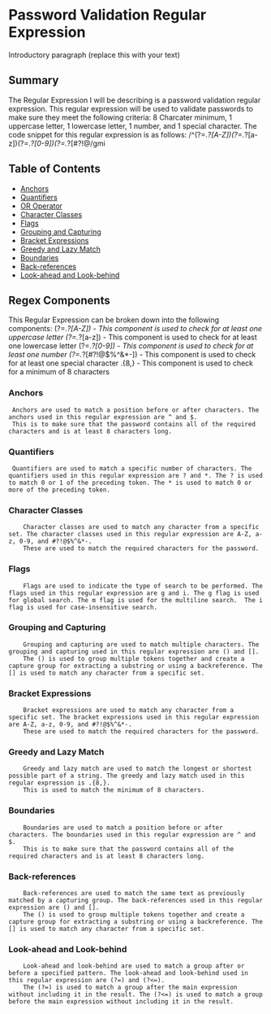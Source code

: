 # Password Validation Regular Expression

Introductory paragraph (replace this with your text)

## Summary


The Regular Expression I will be describing is a password validation regular expression. This regular expression will be used to validate passwords to make sure they meet the following criteria:
 8 Charcater minimum, 1 uppercase letter, 1 lowercase letter, 1 number, and 1 special character. The code snippet for this regular expression is as follows: 
    /^(?=.*?[A-Z])(?=.*?[a-z])(?=.*?[0-9])(?=.*?[#?!@$%^&*-]).{8,}$/gmi

## Table of Contents

- [Anchors](#anchors)
- [Quantifiers](#quantifiers)
- [OR Operator](#or-operator)
- [Character Classes](#character-classes)
- [Flags](#flags)
- [Grouping and Capturing](#grouping-and-capturing)
- [Bracket Expressions](#bracket-expressions)
- [Greedy and Lazy Match](#greedy-and-lazy-match)
- [Boundaries](#boundaries)
- [Back-references](#back-references)
- [Look-ahead and Look-behind](#look-ahead-and-look-behind)

## Regex Components

This Regular Expression can be broken down into the following components:
(?=.*?[A-Z]) - This component is used to check for at least one uppercase letter
(?=.*?[a-z]) - This component is used to check for at least one lowercase letter
(?=.*?[0-9]) - This component is used to check for at least one number
(?=.*?[#?!@$%^&*-]) - This component is used to check for at least one special character
.{8,} - This component is used to check for a minimum of 8 characters

### Anchors
     Anchors are used to match a position before or after characters. The anchors used in this regular expression are ^ and $. 
     This is to make sure that the password contains all of the required characters and is at least 8 characters long.
### Quantifiers
     Quantifiers are used to match a specific number of characters. The quantifiers used in this regular expression are ? and *. The ? is used to match 0 or 1 of the preceding token. The * is used to match 0 or more of the preceding token.

### Character Classes
        Character classes are used to match any character from a specific set. The character classes used in this regular expression are A-Z, a-z, 0-9, and #?!@$%^&*-.
        These are used to match the required characters for the password.
### Flags
        Flags are used to indicate the type of search to be performed. The flags used in this regular expression are g and i. The g flag is used for global search. The m flag is used for the multiline search.  The i flag is used for case-insensitive search.
### Grouping and Capturing
        Grouping and capturing are used to match multiple characters. The grouping and capturing used in this regular expression are () and [].
        The () is used to group multiple tokens together and create a capture group for extracting a substring or using a backreference. The [] is used to match any character from a specific set.
### Bracket Expressions
        Bracket expressions are used to match any character from a specific set. The bracket expressions used in this regular expression are A-Z, a-z, 0-9, and #?!@$%^&*-.
        These are used to match the required characters for the password.
### Greedy and Lazy Match
        Greedy and lazy match are used to match the longest or shortest possible part of a string. The greedy and lazy match used in this regular expression is .{8,}.
        This is used to match the minimum of 8 characters.
### Boundaries
        Boundaries are used to match a position before or after characters. The boundaries used in this regular expression are ^ and $. 
        This is to make sure that the password contains all of the required characters and is at least 8 characters long.
### Back-references
        Back-references are used to match the same text as previously matched by a capturing group. The back-references used in this regular expression are () and [].
        The () is used to group multiple tokens together and create a capture group for extracting a substring or using a backreference. The [] is used to match any character from a specific set.
### Look-ahead and Look-behind
        Look-ahead and look-behind are used to match a group after or before a specified pattern. The look-ahead and look-behind used in this regular expression are (?=) and (?<=).
        The (?=) is used to match a group after the main expression without including it in the result. The (?<=) is used to match a group before the main expression without including it in the result.
